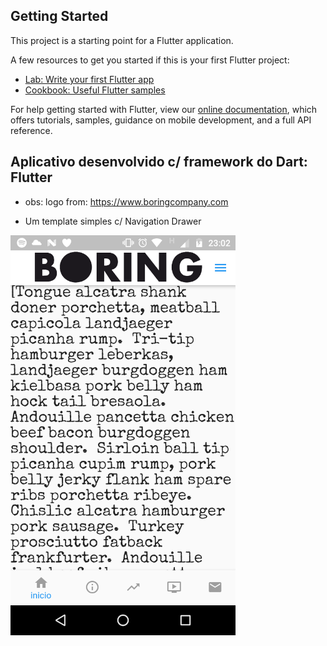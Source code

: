 ## Getting Started

This project is a starting point for a Flutter application.

A few resources to get you started if this is your first Flutter project:

- [Lab: Write your first Flutter app](https://flutter.dev/docs/get-started/codelab)
- [Cookbook: Useful Flutter samples](https://flutter.dev/docs/cookbook)

For help getting started with Flutter, view our
[online documentation](https://flutter.dev/docs), which offers tutorials,
samples, guidance on mobile development, and a full API reference.

## Aplicativo desenvolvido c/ framework do Dart: Flutter

* obs: logo from: https://www.boringcompany.com

- Um template simples c/ Navigation Drawer

<p float="left">
  <img src="screenshots/flutter_01.png" width="360" />
  </p>
